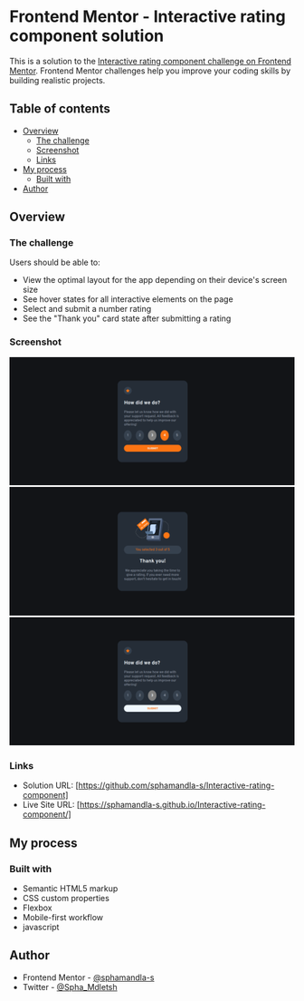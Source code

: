 # Frontend Mentor - Interactive rating component solution

This is a solution to the [Interactive rating component challenge on Frontend Mentor](https://www.frontendmentor.io/challenges/interactive-rating-component-koxpeBUmI). Frontend Mentor challenges help you improve your coding skills by building realistic projects. 

## Table of contents

- [Overview](#overview)
  - [The challenge](#the-challenge)
  - [Screenshot](#screenshot)
  - [Links](#links)
- [My process](#my-process)
  - [Built with](#built-with)
- [Author](#author)

## Overview

### The challenge

Users should be able to:

- View the optimal layout for the app depending on their device's screen size
- See hover states for all interactive elements on the page
- Select and submit a number rating
- See the "Thank you" card state after submitting a rating

### Screenshot

![](/images/Screenshot%20from%202022-08-16%2015-23-35.png)
![](/images/Screenshot%20from%202022-08-16%2015-23-45.png)
![](/images/Screenshot%20from%202022-08-16%2015-24-58.png)


### Links

- Solution URL: [https://github.com/sphamandla-s/Interactive-rating-component]
- Live Site URL: [https://sphamandla-s.github.io/Interactive-rating-component/]

## My process

### Built with

- Semantic HTML5 markup
- CSS custom properties
- Flexbox
- Mobile-first workflow
- javascript


## Author

- Frontend Mentor - [@sphamandla-s](https://www.frontendmentor.io/profile/sphamandla-s)
- Twitter - [@Spha_Mdletsh](https://www.twitter.com/Spha_Mdletsh)


